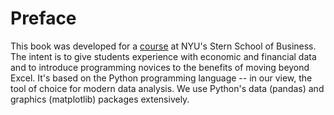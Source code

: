 Preface
=======

This book was developed for a [course](https://github.com/DaveBackus/Data_Bootcamp#data-bootcamp) at NYU's Stern School of Business.  The intent is to give students experience with economic and financial data and to introduce programming novices to the benefits of moving beyond Excel.  It's based on the Python programming language -- in our view, the tool of choice for modern data analysis.  We use Python's data (pandas) and graphics (matplotlib) packages extensively.


